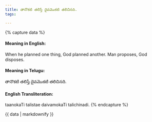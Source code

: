 ```yaml
---
title: తానొకటి తలిస్తే దైవమొకటి తలిచినది.
tags:

---
```


{% capture data %}
#### Meaning in English:
When he planned one thing, God planned another.
Man proposes, God disposes.

#### Meaning in Telugu:
తానొకటి తలిస్తే దైవమొకటి తలిచినది.

#### English Transliteration:
taanokaTi talistae daivamokaTi talichinadi.
{% endcapture %}

{{ data | markdownify }}

